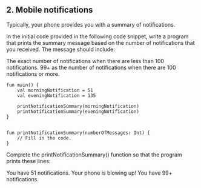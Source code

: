 
## 2. Mobile notifications
Typically, your phone provides you with a summary of notifications.

In the initial code provided in the following code snippet, write a program that prints the summary message based on the number of notifications that you received. The message should include:

The exact number of notifications when there are less than 100 notifications.
99+ as the number of notifications when there are 100 notifications or more.

```
fun main() {
    val morningNotification = 51
    val eveningNotification = 135
    
    printNotificationSummary(morningNotification)
    printNotificationSummary(eveningNotification)
}


fun printNotificationSummary(numberOfMessages: Int) {
    // Fill in the code.
}
```

Complete the printNotificationSummary() function so that the program prints these lines:

You have 51 notifications.
Your phone is blowing up! You have 99+ notifications.
